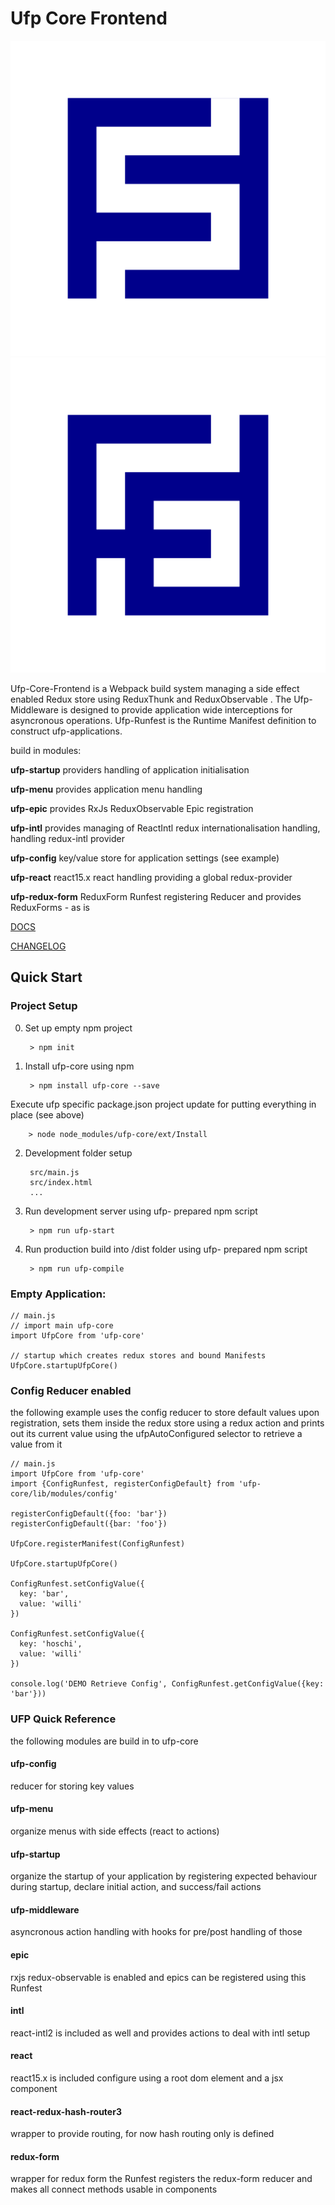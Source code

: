 # Ufp Core Frontend

![UFP Logo Anim](docs/img/froso.svg "UFP Logo Anim") ![UFP Logo Anim](docs/img/ufp.svg "UFP Logo Anim")

Ufp-Core-Frontend is a Webpack build system managing a side effect enabled Redux store using  ReduxThunk and ReduxObservable .   The Ufp-Middleware is designed to provide application wide interceptions for asyncronous operations. Ufp-Runfest is the Runtime Manifest definition to construct ufp-applications.

build in modules:

**ufp-startup** providers handling of application initialisation

**ufp-menu** provides application menu handling

**ufp-epic** provides RxJs ReduxObservable Epic registration

**ufp-intl** provides managing of ReactIntl redux internationalisation handling, handling redux-intl provider

**ufp-config** key/value store for application settings (see example)

**ufp-react** react15.x react handling providing a global redux-provider

**ufp-redux-form** ReduxForm Runfest registering Reducer and provides ReduxForms - as is





[DOCS](docs/README.md)

[CHANGELOG](CHANGELOG.md)

## Quick Start

### Project Setup

0. Set up empty npm project

        > npm init

1. Install ufp-core using npm

        > npm install ufp-core --save
    
Execute ufp specific package.json project update for putting everything in place (see above)

        > node node_modules/ufp-core/ext/Install

2. Development folder setup

        src/main.js
        src/index.html
        ...
    
3. Run development server using ufp- prepared npm script

        > npm run ufp-start
    
3. Run production build into /dist folder using ufp- prepared npm script

        > npm run ufp-compile


### Empty Application:
 
    // main.js
    // import main ufp-core 
    import UfpCore from 'ufp-core'
    
    // startup which creates redux stores and bound Manifests
    UfpCore.startupUfpCore()

### Config Reducer enabled

the following example uses the config reducer to store default values upon registration,
sets them inside the redux store using a redux action and prints out its current value 
using the ufpAutoConfigured selector to retrieve a value from it

    // main.js
    import UfpCore from 'ufp-core'
    import {ConfigRunfest, registerConfigDefault} from 'ufp-core/lib/modules/config'

    registerConfigDefault({foo: 'bar'})
    registerConfigDefault({bar: 'foo'})

    UfpCore.registerManifest(ConfigRunfest)

    UfpCore.startupUfpCore()
    
    ConfigRunfest.setConfigValue({
      key: 'bar',
      value: 'willi'
    })
    
    ConfigRunfest.setConfigValue({
      key: 'hoschi',
      value: 'willi'
    })
    
    console.log('DEMO Retrieve Config', ConfigRunfest.getConfigValue({key: 'bar'}))


### UFP Quick Reference

the following modules are build in to ufp-core

#### ufp-config

reducer for storing key values

#### ufp-menu

organize menus with side effects (react to actions)

#### ufp-startup

organize the startup of your application by registering expected behaviour
during startup, declare initial action, and success/fail actions

#### ufp-middleware

asyncronous action handling with hooks for pre/post handling of those

#### epic

rxjs redux-observable is enabled and epics can be registered using this Runfest

#### intl

react-intl2 is included as well and provides actions to deal with intl setup

#### react

react15.x is included configure using a root dom element and a jsx component

#### react-redux-hash-router3

wrapper to provide routing, for now hash routing only is defined

#### redux-form

wrapper for redux form the Runfest registers the redux-form reducer and
makes all connect methods usable in components




